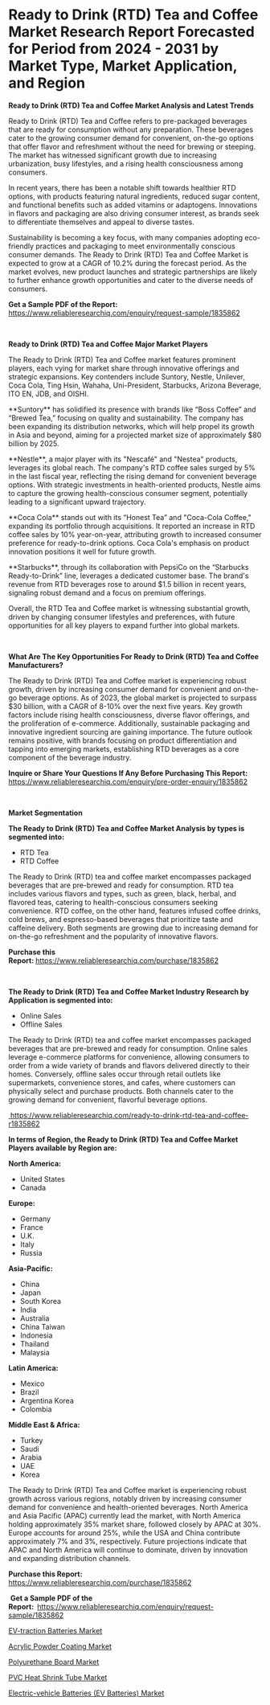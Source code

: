 <p><h1>Ready to Drink (RTD) Tea and Coffee Market Research Report Forecasted for Period from 2024 -  2031 by Market Type, Market Application, and Region</h1></p><p><strong>Ready to Drink (RTD) Tea and Coffee Market Analysis and Latest Trends</strong></p>
<p><p>Ready to Drink (RTD) Tea and Coffee refers to pre-packaged beverages that are ready for consumption without any preparation. These beverages cater to the growing consumer demand for convenient, on-the-go options that offer flavor and refreshment without the need for brewing or steeping. The market has witnessed significant growth due to increasing urbanization, busy lifestyles, and a rising health consciousness among consumers.</p><p>In recent years, there has been a notable shift towards healthier RTD options, with products featuring natural ingredients, reduced sugar content, and functional benefits such as added vitamins or adaptogens. Innovations in flavors and packaging are also driving consumer interest, as brands seek to differentiate themselves and appeal to diverse tastes. </p><p>Sustainability is becoming a key focus, with many companies adopting eco-friendly practices and packaging to meet environmentally conscious consumer demands. The Ready to Drink (RTD) Tea and Coffee Market is expected to grow at a CAGR of 10.2% during the forecast period. As the market evolves, new product launches and strategic partnerships are likely to further enhance growth opportunities and cater to the diverse needs of consumers.</p></p>
<p><strong>Get a Sample PDF of the Report:&nbsp;</strong> <a href="https://www.reliableresearchiq.com/enquiry/request-sample/1835862?utm_campaign=1577&utm_medium=2&utm_source=Github&utm_content=ia&utm_term=16102024&utm_id=ready-to-drink-rtd-tea-and-coffee">https://www.reliableresearchiq.com/enquiry/request-sample/1835862</a></p>
<p>&nbsp;</p>
<p><strong>Ready to Drink (RTD) Tea and Coffee Major Market Players</strong></p>
<p><p>The Ready to Drink (RTD) Tea and Coffee market features prominent players, each vying for market share through innovative offerings and strategic expansions. Key contenders include Suntory, Nestle, Unilever, Coca Cola, Ting Hsin, Wahaha, Uni-President, Starbucks, Arizona Beverage, ITO EN, JDB, and OISHI.</p><p>**Suntory** has solidified its presence with brands like “Boss Coffee” and “Brewed Tea,” focusing on quality and sustainability. The company has been expanding its distribution networks, which will help propel its growth in Asia and beyond, aiming for a projected market size of approximately $80 billion by 2025.</p><p>**Nestle**, a major player with its "Nescafé" and "Nestea" products, leverages its global reach. The company's RTD coffee sales surged by 5% in the last fiscal year, reflecting the rising demand for convenient beverage options. With strategic investments in health-oriented products, Nestle aims to capture the growing health-conscious consumer segment, potentially leading to a significant upward trajectory.</p><p>**Coca Cola** stands out with its “Honest Tea” and "Coca-Cola Coffee," expanding its portfolio through acquisitions. It reported an increase in RTD coffee sales by 10% year-on-year, attributing growth to increased consumer preference for ready-to-drink options. Coca Cola's emphasis on product innovation positions it well for future growth.</p><p>**Starbucks**, through its collaboration with PepsiCo on the “Starbucks Ready-to-Drink” line, leverages a dedicated customer base. The brand's revenue from RTD beverages rose to around $1.5 billion in recent years, signaling robust demand and a focus on premium offerings.</p><p>Overall, the RTD Tea and Coffee market is witnessing substantial growth, driven by changing consumer lifestyles and preferences, with future opportunities for all key players to expand further into global markets.</p></p>
<p>&nbsp;</p>
<p><strong>What Are The Key Opportunities For Ready to Drink (RTD) Tea and Coffee Manufacturers?</strong></p>
<p><p>The Ready to Drink (RTD) Tea and Coffee market is experiencing robust growth, driven by increasing consumer demand for convenient and on-the-go beverage options. As of 2023, the global market is projected to surpass $30 billion, with a CAGR of 8-10% over the next five years. Key growth factors include rising health consciousness, diverse flavor offerings, and the proliferation of e-commerce. Additionally, sustainable packaging and innovative ingredient sourcing are gaining importance. The future outlook remains positive, with brands focusing on product differentiation and tapping into emerging markets, establishing RTD beverages as a core component of the beverage industry.</p></p>
<p><strong>Inquire or Share Your Questions If Any Before Purchasing This Report:</strong> <a href="https://www.reliableresearchiq.com/enquiry/pre-order-enquiry/1835862?utm_campaign=1577&utm_medium=2&utm_source=Github&utm_content=ia&utm_term=16102024&utm_id=ready-to-drink-rtd-tea-and-coffee">https://www.reliableresearchiq.com/enquiry/pre-order-enquiry/1835862</a></p>
<p>&nbsp;</p>
<p><strong>Market Segmentation</strong></p>
<p><strong>The Ready to Drink (RTD) Tea and Coffee Market Analysis by types is segmented into:</strong></p>
<p><ul><li>RTD Tea</li><li>RTD Coffee</li></ul></p>
<p><p>The Ready to Drink (RTD) tea and coffee market encompasses packaged beverages that are pre-brewed and ready for consumption. RTD tea includes various flavors and types, such as green, black, herbal, and flavored teas, catering to health-conscious consumers seeking convenience. RTD coffee, on the other hand, features infused coffee drinks, cold brews, and espresso-based beverages that prioritize taste and caffeine delivery. Both segments are growing due to increasing demand for on-the-go refreshment and the popularity of innovative flavors.</p></p>
<p><strong>Purchase this Report:&nbsp;</strong><a href="https://www.reliableresearchiq.com/purchase/1835862?utm_campaign=1577&utm_medium=2&utm_source=Github&utm_content=ia&utm_term=16102024&utm_id=ready-to-drink-rtd-tea-and-coffee">https://www.reliableresearchiq.com/purchase/1835862</a></p>
<p>&nbsp;</p>
<p><strong>The Ready to Drink (RTD) Tea and Coffee Market Industry Research by Application is segmented into:</strong></p>
<p><ul><li>Online Sales</li><li>Offline Sales</li></ul></p>
<p><p>The Ready to Drink (RTD) tea and coffee market encompasses packaged beverages that are pre-brewed and ready for consumption. Online sales leverage e-commerce platforms for convenience, allowing consumers to order from a wide variety of brands and flavors delivered directly to their homes. Conversely, offline sales occur through retail outlets like supermarkets, convenience stores, and cafes, where customers can physically select and purchase products. Both channels cater to the growing demand for convenient, flavorful beverage options.</p></p>
<p><a href="https://www.reliableresearchiq.com/ready-to-drink-rtd-tea-and-coffee-r1835862?utm_campaign=1577&utm_medium=2&utm_source=Github&utm_content=ia&utm_term=16102024&utm_id=ready-to-drink-rtd-tea-and-coffee">&nbsp;https://www.reliableresearchiq.com/ready-to-drink-rtd-tea-and-coffee-r1835862</a></p>
<p><strong>In terms of Region, the Ready to Drink (RTD) Tea and Coffee Market Players available by Region are:</strong></p>
<p>
    <p> <strong> North America: </strong>
        <ul>
            <li>United States</li>
            <li>Canada</li>
        </ul>
        </p> 
    <p> <strong> Europe: </strong>
        <ul>
            <li>Germany</li>
            <li>France</li>
            <li>U.K.</li>
            <li>Italy</li>
            <li>Russia</li>
        </ul>
        </p> 
    <p> <strong> Asia-Pacific: </strong>
        <ul>
            <li>China</li>
            <li>Japan</li>
            <li>South Korea</li>
            <li>India</li>
            <li>Australia</li>
            <li>China Taiwan</li>
            <li>Indonesia</li>
            <li>Thailand</li>
            <li>Malaysia</li>
        </ul>
        </p> 
    <p> <strong> Latin America: </strong>
        <ul>
            <li>Mexico</li>
            <li>Brazil</li>
            <li>Argentina Korea</li>
            <li>Colombia</li>
        </ul>
        </p> 
    <p> <strong> Middle East & Africa: </strong>
        <ul>
            <li>Turkey</li>
            <li>Saudi</li>
            <li>Arabia</li>
            <li>UAE</li>
            <li>Korea</li>
        </ul>
    </p>
    </p>
<p><p>The Ready to Drink (RTD) Tea and Coffee market is experiencing robust growth across various regions, notably driven by increasing consumer demand for convenience and health-oriented beverages. North America and Asia Pacific (APAC) currently lead the market, with North America holding approximately 35% market share, followed closely by APAC at 30%. Europe accounts for around 25%, while the USA and China contribute approximately 7% and 3%, respectively. Future projections indicate that APAC and North America will continue to dominate, driven by innovation and expanding distribution channels.</p></p>
<p><strong>Purchase this Report: </strong><a href="https://www.reliableresearchiq.com/purchase/1835862?utm_campaign=1577&utm_medium=2&utm_source=Github&utm_content=ia&utm_term=16102024&utm_id=ready-to-drink-rtd-tea-and-coffee">https://www.reliableresearchiq.com/purchase/1835862</a></p>
<p>&nbsp;<strong>Get a Sample PDF of the Report:&nbsp;&nbsp;</strong><a href="https://www.reliableresearchiq.com/enquiry/request-sample/1835862?utm_campaign=1577&utm_medium=2&utm_source=Github&utm_content=ia&utm_term=16102024&utm_id=ready-to-drink-rtd-tea-and-coffee">https://www.reliableresearchiq.com/enquiry/request-sample/1835862</a></p>
<p><strong></strong></p>
<p><p><a href="https://github.com/wenonaelwil/Market-Research-Report-List-1/blob/main/ev-traction-batteries-market.md?utm_campaign=1577&utm_medium=2&utm_source=Github&utm_content=ia&utm_term=16102024&utm_id=ready-to-drink-rtd-tea-and-coffee">EV-traction Batteries Market</a></p><p><a href="https://www.linkedin.com/pulse/acrylic-powder-coating-market-segmentation-geographical-czmsc?utm_campaign=1577&utm_medium=2&utm_source=Github&utm_content=ia&utm_term=16102024&utm_id=ready-to-drink-rtd-tea-and-coffee">Acrylic Powder Coating Market</a></p><p><a href="https://www.linkedin.com/pulse/trends-global-polyurethane-board-market-forecast-analysis-glnuc?utm_campaign=1577&utm_medium=2&utm_source=Github&utm_content=ia&utm_term=16102024&utm_id=ready-to-drink-rtd-tea-and-coffee">Polyurethane Board Market</a></p><p><a href="https://www.linkedin.com/pulse/pvc-heat-shrink-tube-market-segmentation-in-depth-analysis-4aenc?utm_campaign=1577&utm_medium=2&utm_source=Github&utm_content=ia&utm_term=16102024&utm_id=ready-to-drink-rtd-tea-and-coffee">PVC Heat Shrink Tube Market</a></p><p><a href="https://github.com/elizabethdagraca/Market-Research-Report-List-5/blob/main/electric-vehicle-batteries-ev-batteries-market.md?utm_campaign=1577&utm_medium=2&utm_source=Github&utm_content=ia&utm_term=16102024&utm_id=ready-to-drink-rtd-tea-and-coffee">Electric-vehicle Batteries (EV Batteries) Market</a></p></p>